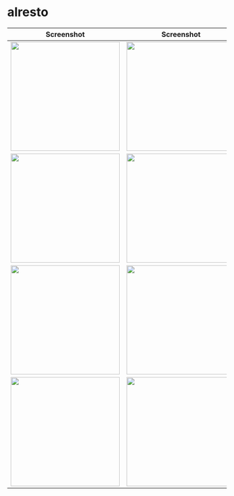 # alresto

| Screenshot | Screenshot | Screenshot |
| --- | --- | --- |
| <img src="https://github.com/azmialdisr/pizza-restaurant/blob/main/Screenshot/TampilanAwal1.png" width="250">| <img src="https://github.com/azmialdisr/pizza-restaurant/blob/main/Screenshot/TampilanAwal2.png" width="250"> | <img src="https://github.com/azmialdisr/pizza-restaurant/blob/main/Screenshot/TampilanStore1.png" width="250"> |
| <img src="https://github.com/azmialdisr/pizza-restaurant/blob/main/Screenshot/TampilanStore2.png" width="250"> | <img src="https://github.com/azmialdisr/pizza-restaurant/blob/main/Screenshot/TampilanStore3.png" width="250"> | <img src="https://github.com/azmialdisr/pizza-restaurant/blob/main/Screenshot/TampilanAwalMenu.png" width="250"> |
| <img src="https://github.com/azmialdisr/pizza-restaurant/blob/main/Screenshot/TampilanMenu1.png" width="250"> | <img src="https://github.com/azmialdisr/pizza-restaurant/blob/main/Screenshot/TampilanMenu2.png" width="250"> | <img src="https://github.com/azmialdisr/pizza-restaurant/blob/main/Screenshot/TampilanMenu3.png" width="250"> |
| <img src="https://github.com/azmialdisr/pizza-restaurant/blob/main/Screenshot/TampilanOrder1.png" width="250"> | <img src="https://github.com/azmialdisr/pizza-restaurant/blob/main/Screenshot/TampilanOrder2.png" width="250"> | <img src="https://github.com/azmialdisr/pizza-restaurant/blob/main/Screenshot/TampilanOrder3.png" width="250"> |
